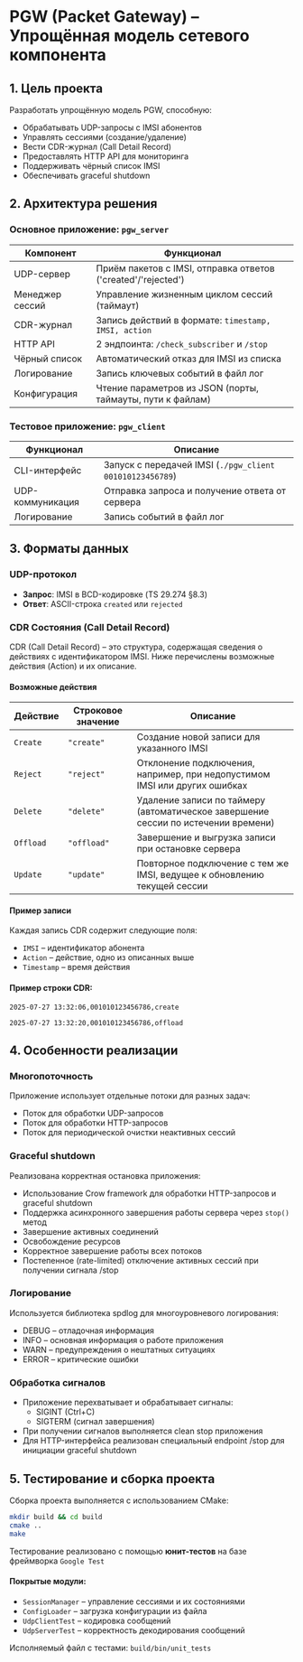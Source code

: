 # PGW (Packet Gateway) – Упрощённая модель сетевого компонента

## 1. Цель проекта
Разработать упрощённую модель PGW, способную:
- Обрабатывать UDP-запросы с IMSI абонентов
- Управлять сессиями (создание/удаление)
- Вести CDR-журнал (Call Detail Record)
- Предоставлять HTTP API для мониторинга
- Поддерживать чёрный список IMSI
- Обеспечивать graceful shutdown

## 2. Архитектура решения

### Основное приложение: `pgw_server`
| Компонент               | Функционал                                                                 |
|-------------------------|---------------------------------------------------------------------------|
| UDP-сервер              | Приём пакетов с IMSI, отправка ответов ('created'/'rejected')             |
| Менеджер сессий         | Управление жизненным циклом сессий (таймаут)                              |
| CDR-журнал              | Запись действий в формате: `timestamp, IMSI, action`                     |
| HTTP API                | 2 эндпоинта: `/check_subscriber` и `/stop`                               |
| Чёрный список           | Автоматический отказ для IMSI из списка                                   |
| Логирование             | Запись ключевых событий в файл лог                                       |
| Конфигурация            | Чтение параметров из JSON (порты, таймауты, пути к файлам)               |

### Тестовое приложение: `pgw_client`
| Функционал              | Описание                                                                  |
|-------------------------|---------------------------------------------------------------------------|
| CLI-интерфейс           | Запуск с передачей IMSI (`./pgw_client 001010123456789`)                 |
| UDP-коммуникация        | Отправка запроса и получение ответа от сервера                           |
| Логирование             | Запись событий в файл лог                                               |

## 3. Форматы данных

### UDP-протокол
- **Запрос**: IMSI в BCD-кодировке (TS 29.274 §8.3)
- **Ответ**: ASCII-строка `created` или `rejected`

### CDR Состояния (Call Detail Record)

CDR (Call Detail Record) – это структура, содержащая сведения о действиях с идентификатором IMSI. Ниже перечислены возможные действия (Action) и их описание.

#### Возможные действия

| Действие  | Строковое значение | Описание |
|-----------|--------------------|----------|
| `Create`  | `"create"`         | Создание новой записи для указанного IMSI |
| `Reject`  | `"reject"`         | Отклонение подключения, например, при недопустимом IMSI или других ошибках |
| `Delete`  | `"delete"`         | Удаление записи по таймеру (автоматическое завершение сессии по истечении времени) |
| `Offload` | `"offload"`        | Завершение и выгрузка записи при остановке сервера |
| `Update`  | `"update"`         | Повторное подключение с тем же IMSI, ведущее к обновлению текущей сессии |

#### Пример записи

Каждая запись CDR содержит следующие поля:

- `IMSI` – идентификатор абонента
- `Action` – действие, одно из описанных выше
- `Timestamp` – время действия

#### Пример строки CDR:

`2025-07-27 13:32:06,001010123456786,create`

`2025-07-27 13:32:20,001010123456786,offload`


## 4. Особенности реализации

### Многопоточность
Приложение использует отдельные потоки для разных задач:
- Поток для обработки UDP-запросов
- Поток для обработки HTTP-запросов
- Поток для периодической очистки неактивных сессий

### Graceful shutdown
Реализована корректная остановка приложения:
- Использование Crow framework для обработки HTTP-запросов и graceful shutdown
- Поддержка асинхронного завершения работы сервера через `stop()` метод
- Завершение активных соединений
- Освобождение ресурсов
- Корректное завершение работы всех потоков
- Постепенное (rate-limited) отключение активных сессий при получении сигнала /stop

### Логирование
Используется библиотека spdlog для многоуровневого логирования:
- DEBUG – отладочная информация
- INFO – основная информация о работе приложения
- WARN – предупреждения о нештатных ситуациях
- ERROR – критические ошибки

### Обработка сигналов
- Приложение перехватывает и обрабатывает сигналы:
  - SIGINT (Ctrl+C)
  - SIGTERM (сигнал завершения)
- При получении сигналов выполняется clean stop приложения
- Для HTTP-интерфейса реализован специальный endpoint /stop для инициации graceful shutdown

## 5. Тестирование и сборка проекта

Сборка проекта выполняется с использованием CMake:
```bash
mkdir build && cd build
cmake ..
make
```

Тестирование реализовано с помощью **юнит-тестов** на базе фреймворка `Google Test`
#### Покрытые модули:

- `SessionManager` – управление сессиями и их состояниями  
- `ConfigLoader` – загрузка конфигурации из файла  
- `UdpClientTest` – кодировка сообщений  
- `UdpServerTest` – корректность декодирования сообщений  

Исполняемый файл с тестами: `build/bin/unit_tests`
